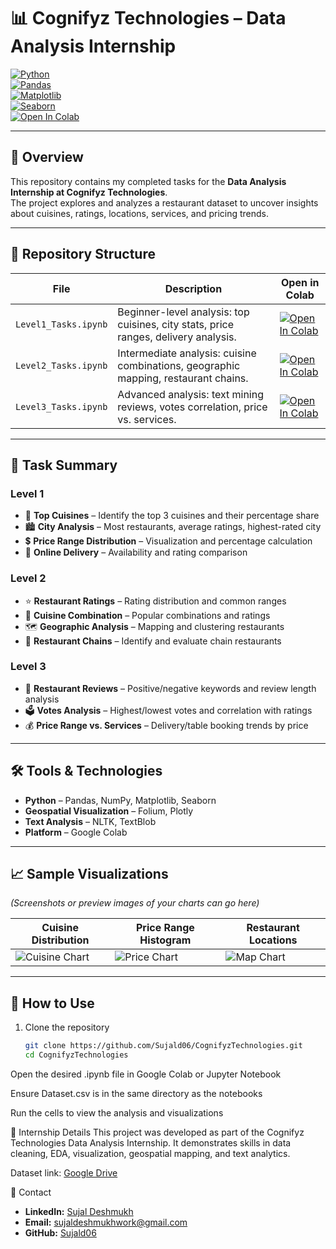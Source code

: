 # 📊 Cognifyz Technologies – Data Analysis Internship

[![Python](https://img.shields.io/badge/Python-3.8%2B-blue.svg)](https://www.python.org/)  
[![Pandas](https://img.shields.io/badge/Pandas-Data%20Analysis-yellowgreen)](https://pandas.pydata.org/)  
[![Matplotlib](https://img.shields.io/badge/Matplotlib-Visualization-orange)](https://matplotlib.org/)  
[![Seaborn](https://img.shields.io/badge/Seaborn-Graphs-lightblue)](https://seaborn.pydata.org/)  
[![Open In Colab](https://colab.research.google.com/assets/colab-badge.svg)](#)  

---

## 📌 Overview
This repository contains my completed tasks for the **Data Analysis Internship at Cognifyz Technologies**.  
The project explores and analyzes a restaurant dataset to uncover insights about cuisines, ratings, locations, services, and pricing trends.

---

## 📂 Repository Structure
| File | Description | Open in Colab |
|------|-------------|---------------|
| `Level1_Tasks.ipynb` | Beginner-level analysis: top cuisines, city stats, price ranges, delivery analysis. | [![Open In Colab](https://colab.research.google.com/assets/colab-badge.svg)](https://colab.research.google.com/github/Sujald06/CognifyzTechnologies/blob/main/Level1_Tasks.ipynb) |
| `Level2_Tasks.ipynb` | Intermediate analysis: cuisine combinations, geographic mapping, restaurant chains. | [![Open In Colab](https://colab.research.google.com/assets/colab-badge.svg)](https://colab.research.google.com/github/Sujald06/CognifyzTechnologies/blob/main/Level2_Tasks.ipynb) |
| `Level3_Tasks.ipynb` | Advanced analysis: text mining reviews, votes correlation, price vs. services. | [![Open In Colab](https://colab.research.google.com/assets/colab-badge.svg)](https://colab.research.google.com/github/Sujald06/CognifyzTechnologies/blob/main/Level3_Tasks.ipynb) |

---

## 📝 Task Summary

### Level 1
- 📌 **Top Cuisines** – Identify the top 3 cuisines and their percentage share  
- 🏙 **City Analysis** – Most restaurants, average ratings, highest-rated city  
- 💲 **Price Range Distribution** – Visualization and percentage calculation  
- 🚚 **Online Delivery** – Availability and rating comparison  

### Level 2
- ⭐ **Restaurant Ratings** – Rating distribution and common ranges  
- 🍜 **Cuisine Combination** – Popular combinations and ratings  
- 🗺 **Geographic Analysis** – Mapping and clustering restaurants  
- 🏢 **Restaurant Chains** – Identify and evaluate chain restaurants  

### Level 3
- 📝 **Restaurant Reviews** – Positive/negative keywords and review length analysis  
- 🗳 **Votes Analysis** – Highest/lowest votes and correlation with ratings  
- 💰 **Price Range vs. Services** – Delivery/table booking trends by price  

---

## 🛠️ Tools & Technologies
- **Python** – Pandas, NumPy, Matplotlib, Seaborn  
- **Geospatial Visualization** – Folium, Plotly  
- **Text Analysis** – NLTK, TextBlob  
- **Platform** – Google Colab  

---

## 📈 Sample Visualizations
*(Screenshots or preview images of your charts can go here)*

| Cuisine Distribution | Price Range Histogram | Restaurant Locations |
|----------------------|-----------------------|----------------------|
| ![Cuisine Chart](https://via.placeholder.com/300x200.png?text=Cuisine+Chart) | ![Price Chart](https://via.placeholder.com/300x200.png?text=Price+Histogram) | ![Map Chart](https://via.placeholder.com/300x200.png?text=Map) |

---

## 🚀 How to Use
1. Clone the repository  
   ```bash
   git clone https://github.com/Sujald06/CognifyzTechnologies.git
   cd CognifyzTechnologies
Open the desired .ipynb file in Google Colab or Jupyter Notebook

Ensure Dataset.csv is in the same directory as the notebooks

Run the cells to view the analysis and visualizations

📜 Internship Details
This project was developed as part of the Cognifyz Technologies Data Analysis Internship.
It demonstrates skills in data cleaning, EDA, visualization, geospatial mapping, and text analytics.

Dataset link: [Google Drive](https://drive.google.com/drive/folders/1zuLJbbRp7Z7TaKOe7CexVnFKvh2HuaaN)

📧 Contact

- **LinkedIn:** [Sujal Deshmukh](https://www.linkedin.com/in/sujal-deshmukh-a93060349/)  
- **Email:** sujaldeshmukhwork@gmail.com  
- **GitHub:** [Sujald06](https://github.com/Sujald06)
